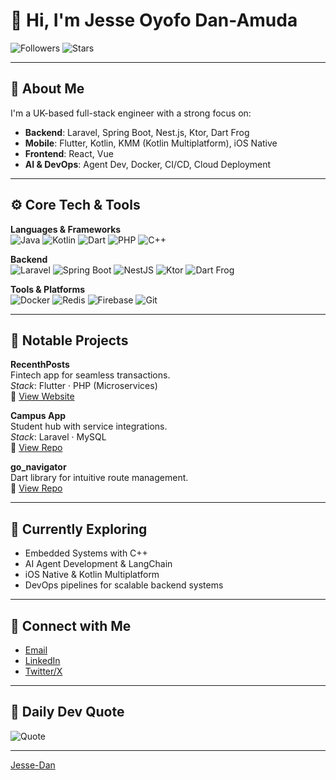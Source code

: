 # 👋 Hi, I'm Jesse Oyofo Dan-Amuda

![Followers](https://img.shields.io/github/followers/Jesse-Dan?label=Followers&style=social) 
![Stars](https://img.shields.io/github/stars/Jesse-Dan?label=Stars&style=social)

---

## 💼 About Me

I'm a UK-based full-stack engineer with a strong focus on:
- **Backend**: Laravel, Spring Boot, Nest.js, Ktor, Dart Frog
- **Mobile**: Flutter, Kotlin, KMM (Kotlin Multiplatform), iOS Native
- **Frontend**: React, Vue
- **AI & DevOps**: Agent Dev, Docker, CI/CD, Cloud Deployment

---

## ⚙️ Core Tech & Tools

**Languages & Frameworks**  
![Java](https://img.shields.io/badge/Java-007396?style=flat&logo=java&logoColor=white)
![Kotlin](https://img.shields.io/badge/Kotlin-0095D5?style=flat&logo=kotlin&logoColor=white)
![Dart](https://img.shields.io/badge/Dart-0175C2?style=flat&logo=dart&logoColor=white)
![PHP](https://img.shields.io/badge/PHP-777BB4?style=flat&logo=php&logoColor=white)
![C++](https://img.shields.io/badge/C++-00599C?style=flat&logo=c%2B%2B&logoColor=white)

**Backend**  
![Laravel](https://img.shields.io/badge/Laravel-FF2D20?style=flat&logo=laravel&logoColor=white)
![Spring Boot](https://img.shields.io/badge/Spring_Boot-6DB33F?style=flat&logo=spring-boot&logoColor=white)
![NestJS](https://img.shields.io/badge/NestJS-E0234E?style=flat&logo=nestjs&logoColor=white)
![Ktor](https://img.shields.io/badge/Ktor-0095D5?style=flat&logo=kotlin&logoColor=white)
![Dart Frog](https://img.shields.io/badge/Dart_Frog-02569B?style=flat&logo=dart&logoColor=white)

**Tools & Platforms**  
![Docker](https://img.shields.io/badge/Docker-2496ED?style=flat&logo=docker&logoColor=white)
![Redis](https://img.shields.io/badge/Redis-DC382D?style=flat&logo=redis&logoColor=white)
![Firebase](https://img.shields.io/badge/Firebase-FFCA28?style=flat&logo=firebase&logoColor=black)
![Git](https://img.shields.io/badge/Git-F05032?style=flat&logo=git&logoColor=white)

---

## 🚀 Notable Projects

**RecenthPosts**  
Fintech app for seamless transactions.  
_Stack_: Flutter · PHP (Microservices)  
🔗 [View Website](http://recenthpost.com)

**Campus App**  
Student hub with service integrations.  
_Stack_: Laravel · MySQL  
🔗 [View Repo](https://github.com/Jesse-Dan/campus-app)

**go_navigator**  
Dart library for intuitive route management.  
🔗 [View Repo](https://github.com/Jesse-Dan/go_navigator)

---

## 🔭 Currently Exploring

- Embedded Systems with C++
- AI Agent Development & LangChain
- iOS Native & Kotlin Multiplatform
- DevOps pipelines for scalable backend systems

---

## 🤝 Connect with Me

- [Email](mailto:jessedan160@gmail.com)  
- [LinkedIn](https://linkedin.com/in/sir-jesse-dan-amuda-99895322a/)  
- [Twitter/X](https://x.com/jessedan160)

---

## 💬 Daily Dev Quote

![Quote](https://quotes-github-readme.vercel.app/api?type=horizontal&theme=radical)

---

[Jesse-Dan](https://github.com/Jesse-Dan)

